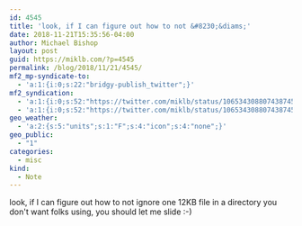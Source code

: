 ```yaml
---
id: 4545
title: 'look, if I can figure out how to not &#8230;&diams;'
date: 2018-11-21T15:35:56-04:00
author: Michael Bishop
layout: post
guid: https://miklb.com/?p=4545
permalink: /blog/2018/11/21/4545/
mf2_mp-syndicate-to:
  - 'a:1:{i:0;s:22:"bridgy-publish_twitter";}'
mf2_syndication:
  - 'a:1:{i:0;s:52:"https://twitter.com/miklb/status/1065343088074387457";}'
  - 'a:1:{i:0;s:52:"https://twitter.com/miklb/status/1065343088074387457";}'
geo_weather:
  - 'a:2:{s:5:"units";s:1:"F";s:4:"icon";s:4:"none";}'
geo_public:
  - "1"
categories:
  - misc
kind:
  - Note
---
```

look, if I can figure out how to not ignore one 12KB file in a directory you don't want folks using, you should let me slide :-)
